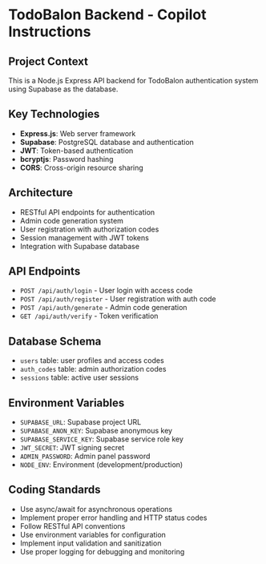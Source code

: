 # TodoBalon Backend - Copilot Instructions

<!-- Use this file to provide workspace-specific custom instructions to Copilot. For more details, visit https://code.visualstudio.com/docs/copilot/copilot-customization#_use-a-githubcopilotinstructionsmd-file -->

## Project Context
This is a Node.js Express API backend for TodoBalon authentication system using Supabase as the database.

## Key Technologies
- **Express.js**: Web server framework
- **Supabase**: PostgreSQL database and authentication
- **JWT**: Token-based authentication
- **bcryptjs**: Password hashing
- **CORS**: Cross-origin resource sharing

## Architecture
- RESTful API endpoints for authentication
- Admin code generation system
- User registration with authorization codes
- Session management with JWT tokens
- Integration with Supabase database

## API Endpoints
- `POST /api/auth/login` - User login with access code
- `POST /api/auth/register` - User registration with auth code
- `POST /api/auth/generate` - Admin code generation
- `GET /api/auth/verify` - Token verification

## Database Schema
- `users` table: user profiles and access codes
- `auth_codes` table: admin authorization codes
- `sessions` table: active user sessions

## Environment Variables
- `SUPABASE_URL`: Supabase project URL
- `SUPABASE_ANON_KEY`: Supabase anonymous key
- `SUPABASE_SERVICE_KEY`: Supabase service role key
- `JWT_SECRET`: JWT signing secret
- `ADMIN_PASSWORD`: Admin panel password
- `NODE_ENV`: Environment (development/production)

## Coding Standards
- Use async/await for asynchronous operations
- Implement proper error handling and HTTP status codes
- Follow RESTful API conventions
- Use environment variables for configuration
- Implement input validation and sanitization
- Use proper logging for debugging and monitoring
